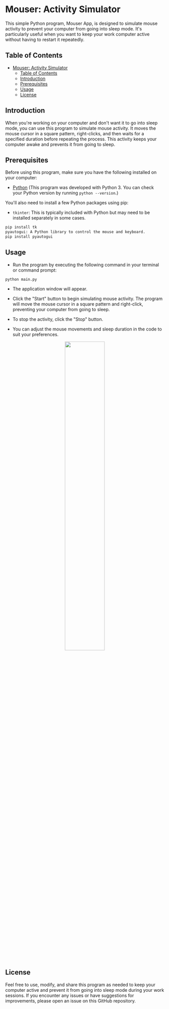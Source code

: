 # Mouser: Activity Simulator
This simple Python program, Mouser App, is designed to simulate mouse activity to prevent your computer from going into sleep mode. It's particularly useful when you want to keep your work computer active without having to restart it repeatedly.

## Table of Contents
- [Mouser: Activity Simulator](#mouser-activity-simulator)
  - [Table of Contents](#table-of-contents)
  - [Introduction](#introduction)
  - [Prerequisites](#prerequisites)
  - [Usage](#usage)
  - [License](#license)

## Introduction
When you're working on your computer and don't want it to go into sleep mode, you can use this program to simulate mouse activity. It moves the mouse cursor in a square pattern, right-clicks, and then waits for a specified duration before repeating the process. This activity keeps your computer awake and prevents it from going to sleep.

## Prerequisites   
Before using this program, make sure you have the following installed on your computer:

- [Python](https://www.python.org/downloads/) (This program was developed with Python 3. You can check your Python version by running `python --version`.)

You'll also need to install a few Python packages using pip:

- `tkinter`: This is typically included with Python but may need to be installed separately in some cases.

```bash
pip install tk
pyautogui: A Python library to control the mouse and keyboard.
pip install pyautogui
```

## Usage
- Run the program by executing the following command in your terminal or command prompt:
```
python main.py
```
- The application window will appear.

- Click the "Start" button to begin simulating mouse activity. The program will move the mouse cursor in a square pattern and right-click, preventing your computer from going to sleep.

- To stop the activity, click the "Stop" button.

- You can adjust the mouse movements and sleep duration in the code to suit your preferences.

 <div align="center"> <img src="https://github.com/QC20/Mouser-Activity-Simulator/assets/36644388/b709d702-bbaa-4671-88ae-4a759e9c88d0" width="50%" height="50%"> </div>

## License
Feel free to use, modify, and share this program as needed to keep your computer active and prevent it from going into sleep mode during your work sessions. If you encounter any issues or have suggestions for improvements, please open an issue on this GitHub repository.
